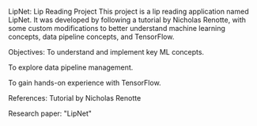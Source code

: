 LipNet: Lip Reading Project
This project is a lip reading application named LipNet. It was developed by following a tutorial by Nicholas Renotte, with some custom modifications to better understand machine learning concepts, data pipeline concepts, and TensorFlow.

Objectives:
To understand and implement key ML concepts.

To explore data pipeline management.

To gain hands-on experience with TensorFlow.

References:
Tutorial by Nicholas Renotte

Research paper: "LipNet"
